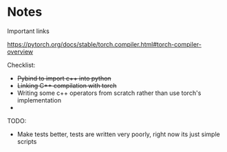 # Notes
Important links

https://pytorch.org/docs/stable/torch.compiler.html#torch-compiler-overview

Checklist:
- ~~Pybind to import c++ into python~~
- ~~Linking C++ compilation with torch~~
- Writing some c++ operators from scratch rather than use torch's implementation
- 

TODO:
- Make tests better, tests are written very poorly, right now its just simple scripts
 